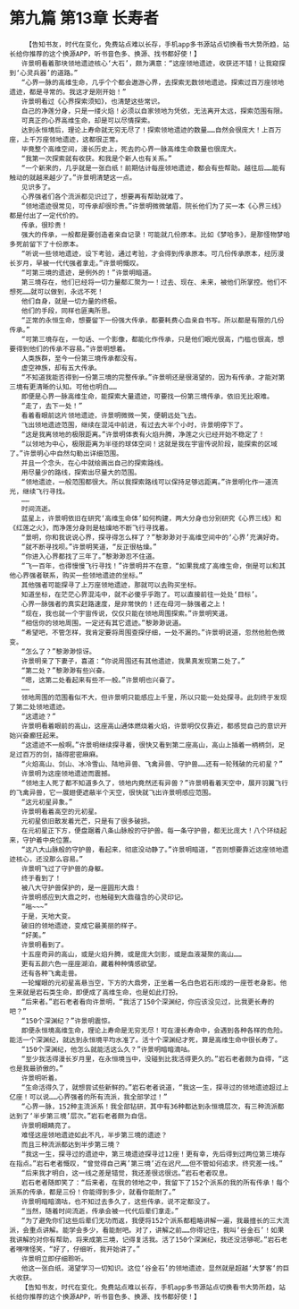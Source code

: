 # 第九篇 第13章 长寿者
        【告知书友，时代在变化，免费站点难以长存，手机app多书源站点切换看书大势所趋，站长给你推荐的这个换源APP，听书音色多、换源、找书都好使！】
       许景明看着那块领地遗迹核心‘大石’，颇为满意：“这座领地遗迹，收获还不错！让我窥探到‘心灵兵器’的道路。”
       “心界一脉的高维生命，几乎个个都会遨游心界，去探索无数领地遗迹。探索过百万座领地遗迹，都是寻常的。我这才是刚开始！”
       许景明看过《心界探索须知》，也清楚这些常识。
       自己的净莲分身，只是一缕火焰！必须以自家领地为凭依，无法离开太远，探索范围有限。
       可真正的心界高维生命，却是可以尽情探索。
       达到永恒境后，理论上寿命就无穷无尽了！探索领地遗迹的数量……自然会很庞大！上百万座，上千万座领地遗迹，这都很正常。
       毕竟整个高维空间，漫长历史上，死去的心界一脉高维生命数量也很庞大。
       “我第一次探索就有收获。和我是个新人也有关系。”
       “一个新来的，几乎就是一张白纸！前期估计每座领地遗迹，都会有些帮助。越往后……能有触动的就越来越少了。”许景明清楚这一点。
       见识多了。
       心界强者们各个流派都见识过了，想要再有帮助就难了。
       “领地遗迹很常见，可传承却很珍贵。”许景明微微皱眉，院长他们为了买一本《心界三线》都是付出了一定代价的。
       传承，很珍贵！
       强大的传承，一般都是要创造者亲自记录！可能就几份原本。比如《梦哈多》，是那怪物梦哈多死前留下了十份原本。
       “听说一些领地遗迹，设下考验，通过考验，才会得到传承原本。可几份传承原本，经历漫长岁月，早被一代代强者拿走。”许景明慨叹。
       “可第三境的遗迹，是例外的！”许景明暗道。
       第三境存在，他们已经将一切力量都汇聚为一！过去、现在、未来，被他们所掌控。他们不想死……就可以做到，永远不死！
       他们自身，就是一切力量的终极。
       他们的手段，同样也匪夷所思。
       “正常的永恒生命，想要留下一份强大传承，都要耗费心血亲自书写。所以都是有限的几份传承。”
       “可第三境存在，一句话、一个影像，都能化作传承，只是他们眼光很高，门槛也很高，想要得到他们的传承不容易。”许景明想着。
       人类族群，至今一份第三境传承都没有。
       虚空神族，却有五大传承。
       “不知道我能否得到一份第三境的完整传承。”许景明还是很渴望的，因为有传承，才能对第三境有更清晰的认知。可他也明白……
       即便是心界一脉高维生命，能探索大量遗迹，可要找一份第三境传承，依旧无比艰难。
       “走了，去下一处！”
       看着看眼前这片领地遗迹，许景明微微一笑，便朝远处飞去。
       飞出领地遗迹范围，继续在混沌中前进，有过去大半个小时，许景明停下了。
       “这是我离领地的极限距离。”许景明体表有火焰升腾，净莲之火已经开始不稳定了！
       “以领地为中心，极限距离为半径的球体空间！这就是我在宇宙传说阶段，能探索的区域了。”许景明心中自然勾勒出详细范围。
       并且一个念头，在心中就绘画出自己的探索路线。
       用尽量少的路线，探索出尽量大的范围。
       “领地遗迹，一般范围都很大。所以我探索路线可以保持足够远距离。”许景明化作一道流光，继续飞行寻找。
       ……
       时间流逝。
       蓝星上，许景明依旧在研究‘高维生命体’如何构建，两大分身也分别研究《心界三线》和《红莲之火》，而净莲分身则是枯燥地不断飞行寻找着。
       “景明，你和我说说心界，探寻得怎么样了？”黎渺渺对于高维空间中的‘心界’充满好奇。
       “就不断寻找呗。”许景明笑道，“反正很枯燥。”
       “你进入心界都找了三年了。”黎渺渺忍不住道。
       “飞一百年，也得慢慢飞行寻找！”许景明并不在意，“如果我成了高维生命，倒是可以和其他心界强者联系，购买一些领地遗迹的坐标。”
       其他强者可能探寻了上万座领地遗迹，那就可以去购买坐标。
       知道坐标，在茫茫心界混沌中，就不必傻乎乎跑了。可以直接前往一处处‘目标’。
       心界一脉强者的真实赶路速度，是非常快的！还在母河一脉强者之上！
       “现在，我也就一个宇宙传说，仅仅只能在领地周围探索。”许景明笑道。
       “相信你的领地周围，一定还有其它遗迹。”黎渺渺说道。
       “希望吧，不管怎样，我肯定要将周围查探仔细，一处不漏的。”许景明说道，忽然他脸色微变。
       “怎么了？”黎渺渺惊讶。
       许景明亲了下妻子，喜道：“你说周围还有其他遗迹，我果真发现第二处了。”
       “第二处？”黎渺渺有些兴奋。
       “嗯，这第二处看起来有些不一般。”许景明也兴奋了。
       ……
       领地周围的范围看似不大，但许景明只能感应上千里，所以只能一处处探寻。此刻终于发现了第二处领地遗迹。
       “这遗迹？”
       许景明看着眼前的高山，这座高山通体燃烧着火焰，许景明仅仅靠近，都感觉自己的意识开始兴奋癫狂起来。
       “这遗迹不一般啊。”许景明继续探寻着，很快又看到第二座高山，高山上插着一柄柄剑，足足过百万的剑，插得密密麻麻。
       “火焰高山、剑山、冰冷雪山、陆地异兽、飞禽异兽、守护兽……还有一轮残破的元初星？”
       许景明为这座领地遗迹而震撼。
       “领地主人死了都不知道多久了，领地内竟然还有异兽？”许景明看着天空中，展开羽翼飞行的飞禽异兽，它一展翅便遮蔽半个天空，很快就飞出许景明感应范围。
       “这元初星异象。”
       许景明看着高空的元初星。
       元初星依旧散发着光芒，只是有了很多破损。
       在元初星正下方，便盘踞着八条山脉般的守护兽。每一条守护兽，都无比庞大！八个环绕起来，守护着中央位置。
       “这八大山脉般的守护兽，看起来，彻底没动静了。”许景明暗道，“否则想要靠近这座领地遗迹核心，还没那么容易。”
       许景明飞过了守护兽的身躯。
       终于看到了！
       被八大守护兽保护的，是一座圆形大鼎！
       许景明感应到大鼎之时，也触碰到大鼎蕴含的心灵印记。
       “嗡~~~”
       于是，天地大变。
       破旧的领地遗迹，变成它最美丽的样子。
       “好美。”
       许景明看到了。
       十五座奇异的高山，或是火焰升腾，或是庞大剑影，或是血液凝聚的高山……
       更有五颜六色一座座湖泊，藏着种种情感欲望。
       还有各种飞禽走兽。
       一轮耀眼的元初星高悬当空，下方的大鼎旁，正坐着一名白色岩石形成的一座苍老身影。他生来就是岩石类生命，即便成了高维生命，也是如此打扮。
       “后来者。”岩石老者看向许景明，“我活了150个深渊纪，你应该没见过，比我更长寿的吧？”
       “150个深渊纪？”许景明震惊。
       即便永恒境高维生命，理论上寿命是无穷无尽！可在漫长寿命中，会遇到各种各样的危险。能活一个深渊纪，就达到永恒境平均水准了。活十个深渊纪才死，算是高维生命中很长寿了。
       “150个深渊纪，他怎么就能活这么久？”许景明暗暗滴咕。
       “至少我活得漫长岁月里，在永恒境当中，没碰到比我活得更久的。”岩石老者颇为自得，“这也是我最骄傲的。”
       许景明听着。
       “生命活得久了，就想尝试些新鲜的。”岩石老者说道，“我这一生，探寻过的领地遗迹超过上亿座！可以说……心界强者的所有流派，我全部学过！”
       “心界一脉，152种主流派系！我全部钻研，其中有36种都达到永恒境层次，有三种流派都达到了‘半步第三境’层次。”岩石老者颇为自信。
       许景明眼睛亮了。
       难怪这座领地遗迹如此不凡，半步第三境的遗迹？
       而且三种流派都达到半步第三境？
       “我这一生，探寻过的遗迹中，第三境遗迹探寻过12座！更有幸，先后得到过两位第三境存在指点。”岩石老者慨叹，“曾觉得自己离’第三境’近在迟尺……但不管如何追求，终究差一线。”
       “后来我才明白，这一线之差是错觉，我还差很远很远。”岩石老者叹息。
       岩石老者随即笑了：“后来者，在我的领地之中，我留下了152个派系的我的所有传承！每个派系的传承，都是三份！你能得到多少，就看你能耐了。”
       许景明暗暗滴咕，也不知过去多久了，这些传承，说不定都没了。
       “当然，随着时间流逝，传承会被一代代后辈们拿走。”
       “为了避免你们这些后辈们无功而返，我便将152个派系都粗略讲解一遍，我最擅长的三大流派，会重点讲解。能学会多少，看能耐吧。对了，讲解之前……你得记住，我叫‘谷金石’！如果我讲解的对你有帮助，将来成第三境，记得复活我。活了150个深渊纪，我还没活够呢。”岩石老者嘿嘿怪笑，“好了，仔细听，我开始讲了。”
       许景明立即仔细聆听。
       他这一张白纸，渴望学习一切知识。这位‘谷金石’的领地遗迹，显然就是超越‘大梦客‘的巨大收获。
       【告知书友，时代在变化，免费站点难以长存，手机app多书源站点切换看书大势所趋，站长给你推荐的这个换源APP，听书音色多、换源、找书都好使！】